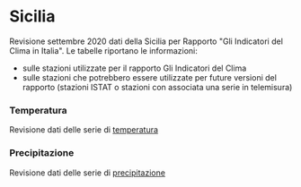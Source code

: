 # Sicilia

Revisione settembre 2020 dati della Sicilia per Rapporto "Gli Indicatori del Clima in Italia". Le tabelle riportano le informazioni:

- sulle stazioni utilizzate per il rapporto Gli Indicatori del Clima
- sulle stazioni che potrebbero essere utilizzate per future versioni del rapporto (stazioni ISTAT o stazioni con associata una serie in telemisura)


### Temperatura

Revisione dati delle serie di [temperatura](./md/temperatura.md)

### Precipitazione

Revisione dati delle serie di [precipitazione](./md/precipitazione.md)



